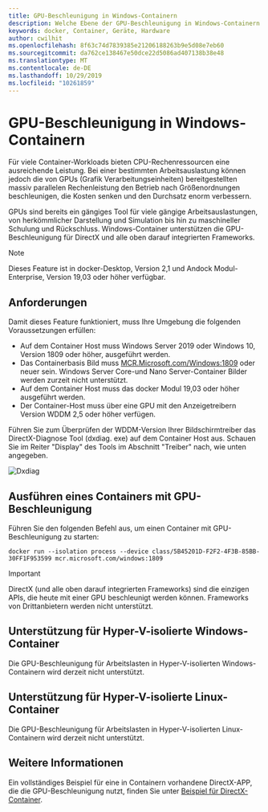 ```yaml
---
title: GPU-Beschleunigung in Windows-Containern
description: Welche Ebene der GPU-Beschleunigung in Windows-Containern vorhanden ist
keywords: docker, Container, Geräte, Hardware
author: cwilhit
ms.openlocfilehash: 8f63c74d7839385e21206188263b9e5d08e7eb60
ms.sourcegitcommit: da762ce138467e50dce22d5086ad407138b38e48
ms.translationtype: MT
ms.contentlocale: de-DE
ms.lasthandoff: 10/29/2019
ms.locfileid: "10261859"
---
```

# <a name="gpu-acceleration-in-windows-containers"></a>GPU-Beschleunigung in Windows-Containern

Für viele Container-Workloads bieten CPU-Rechenressourcen eine ausreichende Leistung. Bei einer bestimmten Arbeitsauslastung können jedoch die von GPUs (Grafik Verarbeitungseinheiten) bereitgestellten massiv parallelen Rechenleistung den Betrieb nach Größenordnungen beschleunigen, die Kosten senken und den Durchsatz enorm verbessern.

GPUs sind bereits ein gängiges Tool für viele gängige Arbeitsauslastungen, von herkömmlicher Darstellung und Simulation bis hin zu maschineller Schulung und Rückschluss. Windows-Container unterstützen die GPU-Beschleunigung für DirectX und alle oben darauf integrierten Frameworks.

> [!NOTE]
> Dieses Feature ist in docker-Desktop, Version 2,1 und Andock Modul-Enterprise, Version 19,03 oder höher verfügbar.

## <a name="requirements"></a>Anforderungen

Damit dieses Feature funktioniert, muss Ihre Umgebung die folgenden Voraussetzungen erfüllen:

- Auf dem Container Host muss Windows Server 2019 oder Windows 10, Version 1809 oder höher, ausgeführt werden.
- Das Containerbasis Bild muss [MCR.Microsoft.com/Windows:1809](https://hub.docker.com/_/microsoft-windows) oder neuer sein. Windows Server Core-und Nano Server-Container Bilder werden zurzeit nicht unterstützt.
- Auf dem Container Host muss das docker Modul 19,03 oder höher ausgeführt werden.
- Der Container-Host muss über eine GPU mit den Anzeigetreibern Version WDDM 2,5 oder höher verfügen.

Führen Sie zum Überprüfen der WDDM-Version Ihrer Bildschirmtreiber das DirectX-Diagnose Tool (dxdiag. exe) auf dem Container Host aus. Schauen Sie im Reiter "Display" des Tools im Abschnitt "Treiber" nach, wie unten angegeben.

![Dxdiag](media/dxdiag.png)

## <a name="run-a-container-with-gpu-acceleration"></a>Ausführen eines Containers mit GPU-Beschleunigung

Führen Sie den folgenden Befehl aus, um einen Container mit GPU-Beschleunigung zu starten:

```shell
docker run --isolation process --device class/5B45201D-F2F2-4F3B-85BB-30FF1F953599 mcr.microsoft.com/windows:1809
```

> [!IMPORTANT]
> DirectX (und alle oben darauf integrierten Frameworks) sind die einzigen APIs, die heute mit einer GPU beschleunigt werden können. Frameworks von Drittanbietern werden nicht unterstützt.

## <a name="hyper-v-isolated-windows-container-support"></a>Unterstützung für Hyper-V-isolierte Windows-Container

Die GPU-Beschleunigung für Arbeitslasten in Hyper-V-isolierten Windows-Containern wird derzeit nicht unterstützt.

## <a name="hyper-v-isolated-linux-container-support"></a>Unterstützung für Hyper-V-isolierte Linux-Container

Die GPU-Beschleunigung für Arbeitslasten in Hyper-V-isolierten Linux-Containern wird derzeit nicht unterstützt.

## <a name="more-information"></a>Weitere Informationen

Ein vollständiges Beispiel für eine in Containern vorhandene DirectX-APP, die die GPU-Beschleunigung nutzt, finden Sie unter [Beispiel für DirectX-Container](https://github.com/MicrosoftDocs/Virtualization-Documentation/tree/master/windows-container-samples/directx).
